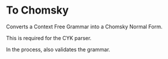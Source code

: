 # To Chomsky

Converts a Context Free Grammar into a Chomsky Normal Form.

This is required for the CYK parser.

In the process, also validates the grammar.